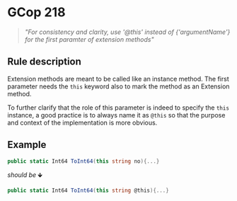 ﻿# GCop 218

> *"For consistency and clarity, use '@this' instead of {'argumentName'} for the first paramter of extension methods"*

## Rule description

Extension methods are meant to be called like an instance method. The first parameter needs the `this` keyword also to mark the method as an Extension method.

To further clarify that the role of this parameter is indeed to specify the `this` instance, a good practice is to always name it as `@this` so that the purpose and context of the implementation is more obvious.

## Example

```csharp
public static Int64 ToInt64(this string no){...}
```

*should be* 🡻

```csharp
public static Int64 ToInt64(this string @this){...}
```
